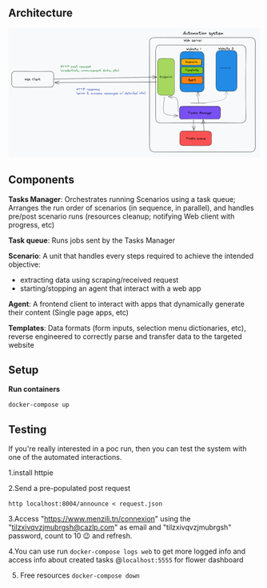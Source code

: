 
## Architecture

<p align="start">
    <img src="images/project-architecture.png" width='600'>
<p>


## Components

**Tasks Manager**: Orchestrates running Scenarios using a task queue;
 Arranges the run order of scenarios (in sequence, in parallel), 
 and handles  pre/post scenario runs (resources cleanup; notifying Web client with progress, etc)

**Task queue**: Runs jobs sent by the Tasks Manager

**Scenario**: A unit that handles every steps required to achieve the intended objective:
 - extracting data using scraping/received request
 - starting/stopping an agent that interact with a web app

**Agent**: A frontend client to interact with apps
  that dynamically generate their content (Single page apps, etc)

**Templates**: Data formats (form inputs, selection menu dictionaries, etc),
reverse engineered to correctly parse and transfer data to the targeted website 

## Setup

**Run containers**
```
docker-compose up 
```

## Testing

If you're really interested in a poc run, then you can test the system with
one of the automated interactions.

1.install httpie

2.Send a pre-populated post request

```
http localhost:8004/announce < request.json
```

3.Access "https://www.menzili.tn/connexion" using the "tilzxivqvzjmubrgsh@cazlp.com" as email and "tilzxivqvzjmubrgsh" password, count to 10 😉 and refresh.

4.You can use  run `docker-compose logs web` to get more logged info and access info about created tasks @`localhost:5555` for flower dashboard

5. Free resources `docker-compose down`